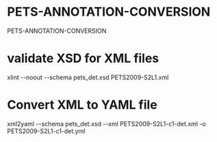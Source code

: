 # PETS-ANNOTATION-CONVERSION
PETS-ANNOTATION-CONVERSION

# validate XSD for XML files
xlint --noout --schema  pets_det.xsd PETS2009-S2L1.xml

# Convert XML to YAML file
xml2yaml --schema pets_det.xsd --xml PETS2009-S2L1-c1-det.xml -o PETS2009-S2L1-c1-det.yml
